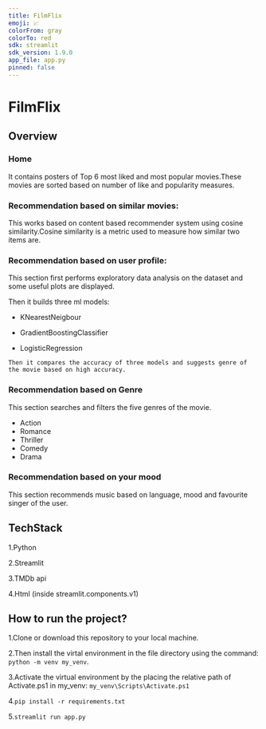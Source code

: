 ```yaml
---
title: FilmFlix
emoji: 📈
colorFrom: gray
colorTo: red
sdk: streamlit
sdk_version: 1.9.0
app_file: app.py
pinned: false
---
```


# FilmFlix

## Overview 
   ### Home
   It contains posters of Top 6 most liked and most popular movies.These movies are sorted based on number of like and popularity measures.
       
   ### Recommendation based on similar movies:
   This works based on content based recommender system using cosine similarity.Cosine similarity is a metric used to measure how similar two items are.
       
   ### Recommendation based on user profile:
   This section first performs exploratory data analysis on the dataset and some useful plots are displayed. 
   
   Then it builds three ml models:
   
   *  KNearestNeigbour
   
   *  GradientBoostingClassifier
   
   *  LogisticRegression
   
    Then it compares the accuracy of three models and suggests genre of the movie based on high accuracy.
             
   ### Recommendation based on Genre
   This section searches and filters the five genres of the movie.
   *  Action
   *  Romance
   *  Thriller
   *  Comedy
   *  Drama
            
 ### Recommendation based on your mood
 This section recommends music based on language, mood and favourite singer of the user.
       
 ## TechStack
 
 1.Python
 
 2.Streamlit
 
 3.TMDb api
 
 4.Html (inside streamlit.components.v1)
          
## How to run the project?

1.Clone or download this repository to your local machine.

2.Then install the virtal environment in the file directory using the command:
  `python -m venv my_venv`.

3.Activate the virtual environment by the placing the relative path of Activate.ps1 in my_venv:
  `my_venv\Scripts\Activate.ps1`

4.`pip install -r requirements.txt`

5.`streamlit run app.py`

              
              
              
       
       
   
   
